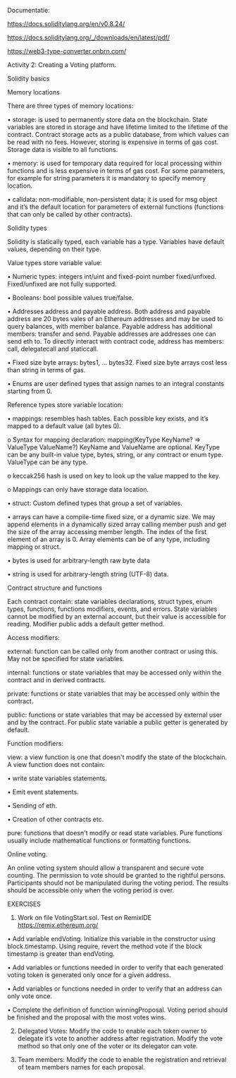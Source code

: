 Documentatie: 

https://docs.soliditylang.org/en/v0.8.24/

https://docs.soliditylang.org/_/downloads/en/latest/pdf/

https://web3-type-converter.onbrn.com/

Activity 2: Creating a Voting platform.

Solidity basics

Memory locations

There are three types of memory locations:

• storage: is used to permanently store data on the blockchain. State variables are stored in storage and have lifetime limited to the lifetime of the contract. Contract storage acts as a public database, from which values can be read with no fees. However, storing is expensive in terms of gas cost. Storage data is visible to all functions.

• memory: is used for temporary data required for local processing within functions and is less expensive in terms of gas cost. For some parameters, for example for string parameters it is mandatory to specify memory location.  

• calldata: non-modifiable, non-persistent data; it is used for msg object and it’s the default location for parameters of external functions (functions that can only be called by other contracts).

Solidity types

Solidity is statically typed, each variable has a type. Variables have default values, depending on their type.

Value types store variable value:

•	Numeric types: integers int/uint and fixed-point number fixed/unfixed. Fixed/unfixed are not fully supported.  

•	Booleans: bool possible values true/false.

•	Addresses address and payable address. Both address and payable address are 20 bytes vales of an Ethereum addresses and may be used to query balances, with member balance. Payable address has additional members: transfer and send. Payable addresses are addresses one can send eth to. To directly interact with contract code, address has members:  call, delegatecall and staticcall.

•	Fixed size byte arrays: bytes1, … bytes32. Fixed size byte arrays cost less than string in terms of gas.

•	Enums are user defined types that assign names to an integral constants starting from 0.

Reference types store variable location:

•	mappings: resembles hash tables. Each possible key exists, and it’s mapped to a default value (all bytes 0). 

o	Syntax for mapping declaration: 
mapping(KeyType KeyName? => ValueType ValueName?) 
KeyName and ValueName are optional. KeyType can be any built-in value type, bytes, string, or any contract or enum type. ValueType can be any type.

o	keccak256 hash is used on key to look up the value mapped to the key.

o	Mappings can only have storage data location.

•	struct: Custom defined types that group a set of variables.

•	arrays can have a compile-time fixed size, or a dynamic size. We may append elements in a dynamically sized array calling member push and get the size of the array accessing member length. The index of the first element of an array is 0. Array elements can be of any type, including mapping or struct.

•	bytes is used for arbitrary-length raw byte data

•	string is used for arbitrary-length string (UTF-8) data. 

Contract structure and functions

Each contract contain: state variables declarations, struct types, enum types, functions, functions modifiers, events, and errors.
State variables cannot be modified by an external account, but their value is accessible for reading. Modifier public adds a default getter method.

Access modifiers:

external: function can be called only from another contract or using this.  May not be specified for state variables.

internal: functions or state variables that may be accessed only within the contract and in derived contracts.

private: functions or state variables that may be accessed only within the contract.  

public: functions or state variables that may be accessed by external user and by the contract. For public state variable a public getter is generated by default. 

Function modifiers:

view:  a view function is one that doesn't modify the state of the blockchain. A view function does not contain:

•	write state variables statements.

•	Emit event statements.

•	Sending of eth.

•	Creation of other contracts etc.

pure: functions that doesn't modify or read state variables. Pure functions usually include mathematical functions or formatting functions.

Online voting.

An online voting system should allow a transparent and secure vote counting. The permission to vote should be granted to the rightful persons. Participants should not be manipulated during the voting period. The results should be accessible only when the voting period is over.

EXERCISES 

1.	Work on file VotingStart.sol. Test on RemixIDE https://remix.ethereum.org/

•	Add variable endVoting. Initialize this variable in the constructor using block.timestamp. Using require, revert the method vote if the block timestamp is greater than endVoting.

•	Add variables or functions needed in order to verify that each generated voting token is generated only once for a given address.

•	Add variables or functions needed in order to verify that an address can only vote once.

•	Complete the definition of function winningProposal. Voting period should be finished and the proposal with the most votes wins.

2.	Delegated Votes: Modify the code to enable each token owner to delegate it’s vote to another address after registration. Modify the vote method so that only one of the voter or its delegator can vote.

3.	Team members: Modify the code to enable the registration and retrieval of team members names for each proposal.
